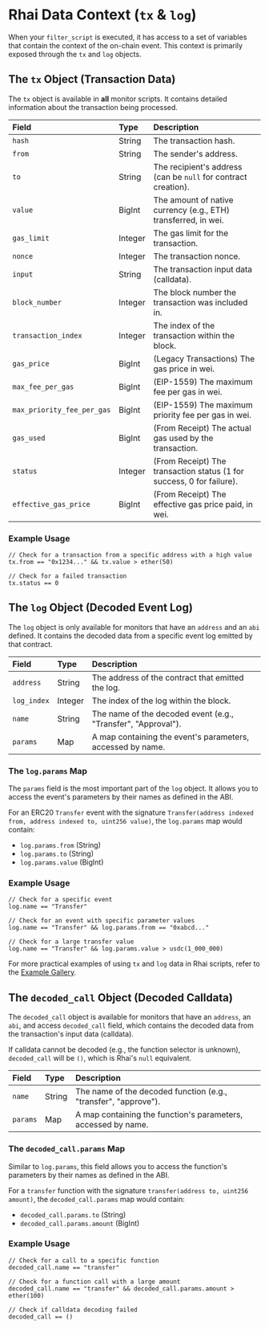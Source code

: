# Rhai Data Context (`tx` & `log`)

When your `filter_script` is executed, it has access to a set of variables that contain the context of the on-chain event. This context is primarily exposed through the `tx` and `log` objects.

## The `tx` Object (Transaction Data)

The `tx` object is available in **all** monitor scripts. It contains detailed information about the transaction being processed.

| Field | Type | Description |
| :--- | :--- | :--- |
| `hash` | String | The transaction hash. |
| `from` | String | The sender's address. |
| `to` | String | The recipient's address (can be `null` for contract creation). |
| `value` | BigInt | The amount of native currency (e.g., ETH) transferred, in wei. |
| `gas_limit` | Integer | The gas limit for the transaction. |
| `nonce` | Integer | The transaction nonce. |
| `input` | String | The transaction input data (calldata). |
| `block_number` | Integer | The block number the transaction was included in. |
| `transaction_index` | Integer | The index of the transaction within the block. |
| `gas_price` | BigInt | (Legacy Transactions) The gas price in wei. |
| `max_fee_per_gas` | BigInt | (EIP-1559) The maximum fee per gas in wei. |
| `max_priority_fee_per_gas` | BigInt | (EIP-1559) The maximum priority fee per gas in wei. |
| `gas_used` | BigInt | (From Receipt) The actual gas used by the transaction. |
| `status` | Integer | (From Receipt) The transaction status (1 for success, 0 for failure). |
| `effective_gas_price` | BigInt | (From Receipt) The effective gas price paid, in wei. |

### Example Usage

```rhai
// Check for a transaction from a specific address with a high value
tx.from == "0x1234..." && tx.value > ether(50)

// Check for a failed transaction
tx.status == 0
```

## The `log` Object (Decoded Event Log)

The `log` object is only available for monitors that have an `address` and an `abi` defined. It contains the decoded data from a specific event log emitted by that contract.

| Field | Type | Description |
| :--- | :--- | :--- |
| `address` | String | The address of the contract that emitted the log. |
| `log_index` | Integer | The index of the log within the block. |
| `name` | String | The name of the decoded event (e.g., "Transfer", "Approval"). |
| `params` | Map | A map containing the event's parameters, accessed by name. |

### The `log.params` Map

The `params` field is the most important part of the `log` object. It allows you to access the event's parameters by their names as defined in the ABI.

For an ERC20 `Transfer` event with the signature `Transfer(address indexed from, address indexed to, uint256 value)`, the `log.params` map would contain:

-   `log.params.from` (String)
-   `log.params.to` (String)
-   `log.params.value` (BigInt)

### Example Usage

```rhai
// Check for a specific event
log.name == "Transfer"

// Check for an event with specific parameter values
log.name == "Transfer" && log.params.from == "0xabcd..."

// Check for a large transfer value
log.name == "Transfer" && log.params.value > usdc(1_000_000)
```

For more practical examples of using `tx` and `log` data in Rhai scripts, refer to the [Example Gallery](../examples/gallery.md).

## The `decoded_call` Object (Decoded Calldata)

The `decoded_call` object is available for monitors that have an `address`, an `abi`, and access `decoded_call` field, which contains the decoded data from the transaction's input data (calldata).

If calldata cannot be decoded (e.g., the function selector is unknown), `decoded_call` will be `()`, which is Rhai's `null` equivalent.

| Field | Type | Description |
| :--- | :--- | :--- |
| `name` | String | The name of the decoded function (e.g., "transfer", "approve"). |
| `params` | Map | A map containing the function's parameters, accessed by name. |

### The `decoded_call.params` Map

Similar to `log.params`, this field allows you to access the function's parameters by their names as defined in the ABI.

For a `transfer` function with the signature `transfer(address to, uint256 amount)`, the `decoded_call.params` map would contain:

-   `decoded_call.params.to` (String)
-   `decoded_call.params.amount` (BigInt)

### Example Usage

```rhai
// Check for a call to a specific function
decoded_call.name == "transfer"

// Check for a function call with a large amount
decoded_call.name == "transfer" && decoded_call.params.amount > ether(100)

// Check if calldata decoding failed
decoded_call == ()
```
